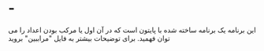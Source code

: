 # -
این برنامه یک برنامه ساخته شده با پایتون است که در آن اول یا مرکب بودن اعداد را می توان فهمید. برای توضیحات بیشتر به فایل "مراببین" بروید
